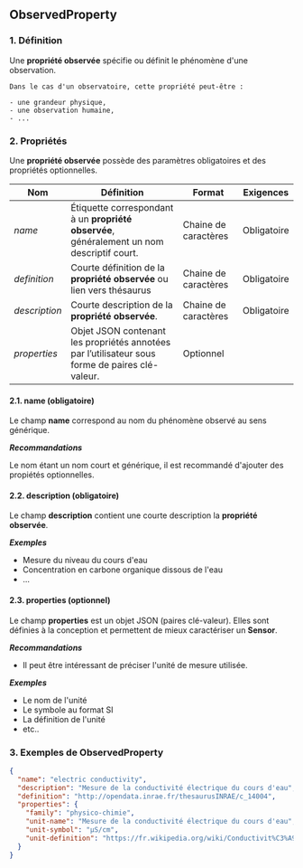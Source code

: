 ## ObservedProperty

### **1. Définition**

Une **propriété observée** spécifie ou définit le phénomène d'une observation.

```{tip}
Dans le cas d'un observatoire, cette propriété peut-être :

- une grandeur physique,
- une observation humaine,
- ...
```

### **2. Propriétés**

Une **propriété observée** possède des paramètres obligatoires et des propriétés optionnelles.

| Nom           | Définition                                                                                      | Format               | Exigences   |
| ------------- | ----------------------------------------------------------------------------------------------- | -------------------- | ----------- |
| _name_        | Étiquette correspondant à un **propriété observée**, généralement un nom descriptif court.      | Chaine de caractères | Obligatoire |
| _definition_  | Courte définition de la **propriété observée** ou lien vers thésaurus                           | Chaine de caractères | Obligatoire |
| _description_ | Courte description de la **propriété observée**.                                                | Chaine de caractères | Obligatoire |
| _properties_  | Objet JSON contenant les propriétés annotées par l’utilisateur sous forme de paires clé-valeur. | Optionnel            |

#### **2.1. name** (obligatoire)

Le champ **name** correspond au nom du phénomène observé au sens générique.

**_Recommandations_**

Le nom étant un nom court et générique, il est recommandé d'ajouter des propiétés optionnelles.

#### **2.2. description** (obligatoire)

Le champ **description** contient une courte description la **propriété observée**.

**_Exemples_**

- Mesure du niveau du cours d'eau
- Concentration en carbone organique dissous de l'eau
- ...

#### **2.3. properties** (optionnel)

Le champ **properties** est un objet JSON (paires clé-valeur). Elles sont définies à la conception et permettent de mieux caractériser un **Sensor**.

**_Recommandations_**

- Il peut être intéressant de préciser l'unité de mesure utilisée.

**_Exemples_**

- Le nom de l'unité
- Le symbole au format SI
- La définition de l'unité
- etc..

### **3. Exemples de ObservedProperty**

```json
{
  "name": "electric conductivity",
  "description": "Mesure de la conductivité électrique du cours d'eau",
  "definition": "http://opendata.inrae.fr/thesaurusINRAE/c_14004",
  "properties": {
    "family": "physico-chimie",
    "unit-name": "Mesure de la conductivité électrique du cours d'eau",
    "unit-symbol": "µS/cm",
    "unit-definition": "https://fr.wikipedia.org/wiki/Conductivit%C3%A9_%C3%A9lectrique"
  }
}
```
